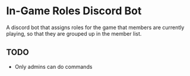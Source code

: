 In-Game Roles Discord Bot
=========================

A discord bot that assigns roles for the game that members are currently playing, so that they are grouped up in the member list.


TODO
----

- Only admins can do commands
